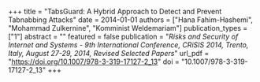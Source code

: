 +++
title = "TabsGuard: A Hybrid Approach to Detect and Prevent Tabnabbing Attacks"
date = 2014-01-01
authors = ["Hana Fahim-Hashemi", "Mohammad Zulkernine", "Komminist Weldemariam"]
publication_types = ["1"]
abstract = ""
featured = false
publication = "*Risks and Security of Internet and Systems - 9th International Conference, CRiSIS 2014, Trento, Italy, August 27-29, 2014, Revised Selected Papers*"
url_pdf = "https://doi.org/10.1007/978-3-319-17127-2_13"
doi = "10.1007/978-3-319-17127-2_13"
+++

